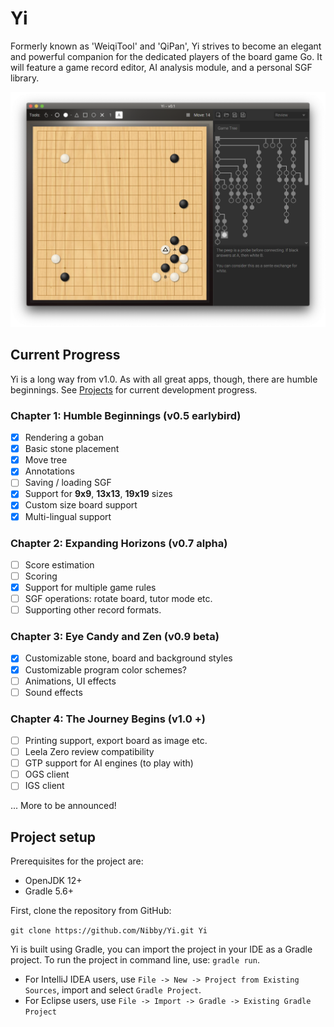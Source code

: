 # Yi
Formerly known as 'WeiqiTool' and 'QiPan', Yi strives to become an elegant and powerful companion for the dedicated players of the board game Go. It will feature a game record editor, AI analysis module, and a personal SGF library.

![Yi v0.1](screenshots/0_1.png)

## Current Progress
Yi is a long way from v1.0.
As with all great apps, though, there are humble beginnings.
See [Projects](https://github.com/Nibby/QiPan/projects) for current development progress.

### Chapter 1: Humble Beginnings (v0.5 earlybird)
- [X] Rendering a goban
- [x] Basic stone placement
- [x] Move tree
- [x] Annotations
- [ ] Saving / loading SGF
- [x] Support for **9x9**, **13x13**, **19x19** sizes
- [x] Custom size board support
- [x] Multi-lingual support

### Chapter 2: Expanding Horizons (v0.7 alpha)
- [ ] Score estimation
- [ ] Scoring
- [x] Support for multiple game rules
- [ ] SGF operations: rotate board, tutor mode etc.
- [ ] Supporting other record formats.

### Chapter 3: Eye Candy and Zen (v0.9 beta)
- [x] Customizable stone, board and background styles
- [x] Customizable program color schemes?
- [ ] Animations, UI effects
- [ ] Sound effects

### Chapter 4: The Journey Begins (v1.0 +)
- [ ] Printing support, export board as image etc.
- [ ] Leela Zero review compatibility
- [ ] GTP support for AI engines (to play with)
- [ ] OGS client
- [ ] IGS client

... More to be announced!

## Project setup
Prerequisites for the project are:
- OpenJDK 12+
- Gradle 5.6+

First, clone the repository from GitHub: 

`git clone https://github.com/Nibby/Yi.git Yi`

Yi is built using Gradle, you can import the project in your IDE as a Gradle project. To run the project in command line, use: `gradle run`.

- For IntelliJ IDEA users, use `File -> New -> Project from Existing Sources`, import and select `Gradle Project`.
- For Eclipse users, use `File -> Import -> Gradle -> Existing Gradle Project`
